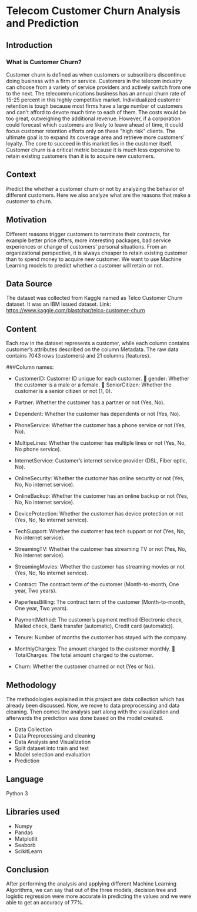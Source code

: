 # Telecom Customer Churn Analysis and Prediction

## Introduction

### What is Customer Churn?
Customer churn is defined as when customers or subscribers discontinue doing business with a firm or service.
Customers in the telecom industry can choose from a variety of service providers and actively switch from one to the next. The telecommunications business has an annual churn rate of 15-25 percent in this highly competitive market.
Individualized customer retention is tough because most firms have a large number of customers and can't afford to devote much time to each of them. The costs would be too great, outweighing the additional revenue. However, if a corporation could forecast which customers are likely to leave ahead of time, it could focus customer retention efforts only on these "high risk" clients. The ultimate goal is to expand its coverage area and retrieve more customers’ loyalty. The core to succeed in this market lies in the customer itself.
Customer churn is a critical metric because it is much less expensive to retain existing customers than it is to acquire new customers.

## Context
Predict the whether a customer churn or not by analyzing the behavior of different customers. Here we also analyze what are the reasons that make a customer to churn.

## Motivation
Different reasons trigger customers to terminate their contracts, for example better price offers, more interesting packages, bad service experiences or change of
customers’ personal situations. From an organizational perspective, it is always cheaper to retain existing customer than to spend money to acquire new customer. We want to use Machine Learning models to predict whether a customer will retain or not.

## Data Source
The dataset was collected from Kaggle named as Telco Customer Churn dataset. It was an IBM issued dataset.
Link: https://www.kaggle.com/blastchar/telco-customer-churn

## Content 
Each row in the dataset represents a customer, while each column contains customer’s attributes described on the column Metadata. The raw data contains 7043 rows (customers) and 21 columns (features). 

###Column names: 
* CustomerID: Customer ID unique for each customer.  gender: Whether the customer is a male or a female.  SeniorCitizen: Whether the customer is a senior citizen or not (1, 0).

* Partner: Whether the customer has a partner or not (Yes, No). 

* Dependent: Whether the customer has dependents or not (Yes, No). 

* PhoneService: Whether the customer has a phone service or not (Yes, No). 

* MultipeLines: Whether the customer has multiple lines or not (Yes, No, No phone service). 
 
* InternetService: Customer’s internet service provider (DSL, Fiber optic, No). 

* OnlineSecurity: Whether the customer has online security or not (Yes, No, No internet service). 
 
* OnlineBackup: Whether the customer has an online backup or not (Yes, No, No internet service). 
  
* DeviceProtection: Whether the customer has device protection or not (Yes, No, No internet service). 
   
* TechSupport: Whether the customer has tech support or not (Yes, No, No internet service). 
   
* StreamingTV: Whether the customer has streaming TV or not (Yes, No, No internet service). 
    
* StreamingMovies: Whether the customer has streaming movies or not (Yes, No, No internet service). 
      
* Contract: The contract term of the customer (Month-to-month, One year, Two years). 
       
* PaperlessBilling: The contract term of the customer (Month-to-month, One year, Two years). 
        
* PaymentMethod: The customer’s payment method (Electronic check, Mailed check, Bank transfer (automatic), Credit card (automatic)).
         
* Tenure: Number of months the customer has stayed with the company. 
          
* MonthlyCharges: The amount charged to the customer monthly.  TotalCharges: The total amount charged to the customer. 
            
* Churn: Whether the customer churned or not (Yes or No).

## Methodology 
The methodologies explained in this project are data collection which has already been discussed. Now, we move to data preprocessing and data cleaning. Then comes the analysis part along with the visualization and afterwards the prediction was done based on the model created. 

* Data Collection
* Data Preprocessing and cleaning 
* Data Analysis and Visualization 
* Split dataset into train and test 
* Model selection and evaluation 
* Prediction

## Language
Python 3

## Libraries used
* Numpy
* Pandas
* Matplotlit
* Seaborb
* ScikitLearn

## Conclusion

After performing the analysis and applying different Machine Learning Algorithms, we can say that out of the three models, decision tree and logistic regression were more accurate in predicting the values and we were able to get an accuracy of 77%.

